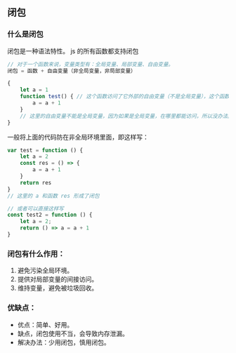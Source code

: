 ## 闭包

### 什么是闭包
闭包是一种语法特性。
js 的所有函数都支持闭包

```js
// 对于一个函数来说，变量类型有：全局变量、局部变量、自由变量。
闭包 = 函数 + 自由变量（非全局变量，非局部变量）
```

```js
{
    let a = 1
    function test() { // 这个函数访问了它外部的自由变量（不是全局变量），这个函数，和这个自由变量，就形成了一个闭包。
        a = a + 1
    }
    // 这里的自由变量不能是全局变量，因为如果是全局变量，在哪里都能访问，所以没办法区分是闭包提供的访问外部变量的能力，还是全局变量提供的能力。
}
```

一般将上面的代码防在非全局环境里面，即这样写：
```js
var test = function () {
    let a = 2
    const res = () => {
        a = a + 1
    }
    return res
}
// 这里的 a 和函数 res 形成了闭包

// 或者可以直接这样写
const test2 = function () {
    let a = 2;
    return () => a = a + 1
}
```

### 闭包有什么作用：
1. 避免污染全局环境。
2. 提供对局部变量的间接访问。
3. 维持变量，避免被垃圾回收。

### 优缺点：
+ 优点：简单、好用。
+ 缺点，闭包使用不当，会导致内存泄漏。
+ 解决办法：少用闭包，慎用闭包。